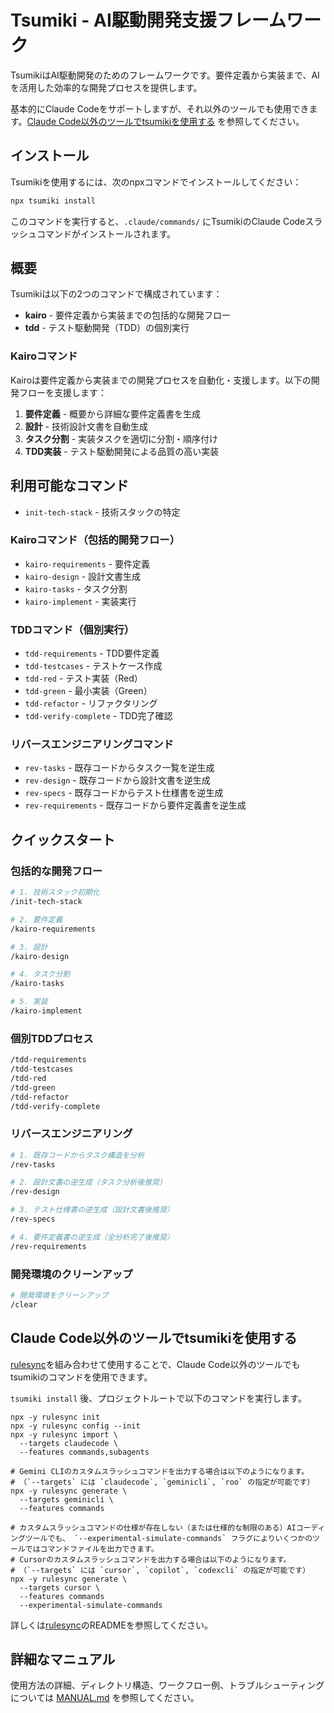 # Tsumiki - AI駆動開発支援フレームワーク

TsumikiはAI駆動開発のためのフレームワークです。要件定義から実装まで、AIを活用した効率的な開発プロセスを提供します。

基本的にClaude Codeをサポートしますが、それ以外のツールでも使用できます。[Claude Code以外のツールでtsumikiを使用する](#claude-code以外のツールでtsumikiを使用する) を参照してください。

## インストール

Tsumikiを使用するには、次のnpxコマンドでインストールしてください：

```bash
npx tsumiki install
```

このコマンドを実行すると、`.claude/commands/` にTsumikiのClaude Codeスラッシュコマンドがインストールされます。

## 概要

Tsumikiは以下の2つのコマンドで構成されています：

- **kairo** - 要件定義から実装までの包括的な開発フロー
- **tdd** - テスト駆動開発（TDD）の個別実行

### Kairoコマンド

Kairoは要件定義から実装までの開発プロセスを自動化・支援します。以下の開発フローを支援します：

1. **要件定義** - 概要から詳細な要件定義書を生成
2. **設計** - 技術設計文書を自動生成
3. **タスク分割** - 実装タスクを適切に分割・順序付け
4. **TDD実装** - テスト駆動開発による品質の高い実装

## 利用可能なコマンド

- `init-tech-stack` - 技術スタックの特定

### Kairoコマンド（包括的開発フロー）
- `kairo-requirements` - 要件定義
- `kairo-design` - 設計文書生成
- `kairo-tasks` - タスク分割
- `kairo-implement` - 実装実行

### TDDコマンド（個別実行）
- `tdd-requirements` - TDD要件定義
- `tdd-testcases` - テストケース作成
- `tdd-red` - テスト実装（Red）
- `tdd-green` - 最小実装（Green）
- `tdd-refactor` - リファクタリング
- `tdd-verify-complete` - TDD完了確認

### リバースエンジニアリングコマンド
- `rev-tasks` - 既存コードからタスク一覧を逆生成
- `rev-design` - 既存コードから設計文書を逆生成
- `rev-specs` - 既存コードからテスト仕様書を逆生成
- `rev-requirements` - 既存コードから要件定義書を逆生成

## クイックスタート

### 包括的な開発フロー

```bash
# 1. 技術スタック初期化
/init-tech-stack

# 2. 要件定義
/kairo-requirements

# 3. 設計
/kairo-design

# 4. タスク分割
/kairo-tasks

# 5. 実装
/kairo-implement
```

### 個別TDDプロセス

```bash
/tdd-requirements
/tdd-testcases
/tdd-red
/tdd-green
/tdd-refactor
/tdd-verify-complete
```

### リバースエンジニアリング

```bash
# 1. 既存コードからタスク構造を分析
/rev-tasks

# 2. 設計文書の逆生成（タスク分析後推奨）
/rev-design

# 3. テスト仕様書の逆生成（設計文書後推奨）
/rev-specs

# 4. 要件定義書の逆生成（全分析完了後推奨）
/rev-requirements
```

### 開発環境のクリーンアップ

```bash
# 開発環境をクリーンアップ
/clear
```

## Claude Code以外のツールでtsumikiを使用する

[rulesync](https://github.com/dyoshikawa/rulesync)を組み合わせて使用することで、Claude Code以外のツールでもtsumikiのコマンドを使用できます。

`tsumiki install` 後、プロジェクトルートで以下のコマンドを実行します。

```
npx -y rulesync init
npx -y rulesync config --init
npx -y rulesync import \
  --targets claudecode \
  --features commands,subagents

# Gemini CLIのカスタムスラッシュコマンドを出力する場合は以下のようになります。
# （`--targets` には `claudecode`, `geminicli`, `roo` の指定が可能です）
npx -y rulesync generate \
  --targets geminicli \
  --features commands

# カスタムスラッシュコマンドの仕様が存在しない（または仕様的な制限のある）AIコーディングツールでも、 `--experimental-simulate-commands` フラグによりいくつかのツールではコマンドファイルを出力できます。
# Cursorのカスタムスラッシュコマンドを出力する場合は以下のようになります。
# （`--targets` には `cursor`, `copilot`, `codexcli` の指定が可能です）
npx -y rulesync generate \
  --targets cursor \
  --features commands
  --experimental-simulate-commands
```

詳しくは[rulesync](https://github.com/dyoshikawa/rulesync)のREADMEを参照してください。

## 詳細なマニュアル

使用方法の詳細、ディレクトリ構造、ワークフロー例、トラブルシューティングについては [MANUAL.md](./MANUAL.md) を参照してください。
